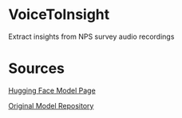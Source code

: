 # VoiceToInsight
Extract insights from NPS survey audio recordings

# Sources
[Hugging Face Model Page](https://huggingface.co/openai/whisper-large-v3)

[Original Model Repository](https://github.com/openai/whisper)
